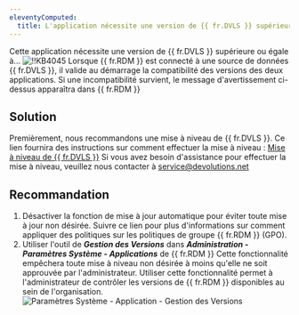 ```yaml
---
eleventyComputed:
  title: L'application nécessite une version de {{ fr.DVLS }} supérieure ou égale à...
---
```

Cette application nécessite une version de {{ fr.DVLS }} supérieure ou égale à...
![!!KB4045](https://cdnweb.devolutions.net/docs/docs_en_kb_KB4045.png)
Lorsque {{ fr.RDM }} est connecté à une source de données {{ fr.DVLS }}, il valide au démarrage la compatibilité des versions des deux applications. Si une incompatibilité survient, le message d'avertissement ci-dessus apparaîtra dans {{ fr.RDM }}
## Solution
Premièrement, nous recommandons une mise à niveau de {{ fr.DVLS }}. Ce lien fournira des instructions sur comment effectuer la mise à niveau : [Mise à niveau de {{ fr.DVLS }}](/server/getting-started/installation/upgrade-server/) Si vous avez besoin d'assistance pour effectuer la mise à niveau, veuillez nous contacter à [service@devolutions.net](mailto:service@devolutions.net)
## Recommandation
1. Désactiver la fonction de mise à jour automatique pour éviter toute mise à jour non désirée. Suivre ce lien pour plus d'informations sur comment appliquer des politiques sur les politiques de groupe {{ fr.RDM }} (GPO).
1. Utiliser l'outil de ***Gestion des Versions*** dans ***Administration - Paramètres Système - Applications*** de {{ fr.RDM }} Cette fonctionnalité empêchera toute mise à niveau non désirée à moins qu'elle ne soit approuvée par l'administrateur. Utiliser cette fonctionnalité permet à l'administrateur de contrôler les versions de {{ fr.RDM }} disponibles au sein de l'organisation.
![Paramètres Système - Application - Gestion des Versions](https://cdnweb.devolutions.net/docs/docs_en_kb_KB4046.png)
